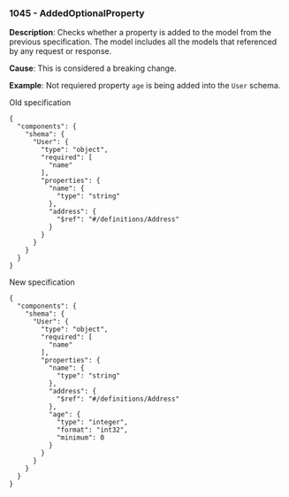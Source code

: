 ### 1045 - AddedOptionalProperty

**Description**: Checks whether a property is added to the model from the previous specification. The model includes all the models that referenced by any request or response.

**Cause**: This is considered a breaking change.

**Example**: Not requiered property `age` is being added into the `User` schema.

Old specification
```json5
{
  "components": {
    "shema": {
      "User": {
        "type": "object",
        "required": [
          "name"
        ],
        "properties": {
          "name": {
            "type": "string"
          },
          "address": {
            "$ref": "#/definitions/Address"
          }
        }
      }
    }
  }
}  
```

New specification
```json5
{
  "components": {
    "shema": {
      "User": {
        "type": "object",
        "required": [
          "name"
        ],
        "properties": {
          "name": {
            "type": "string"
          },
          "address": {
            "$ref": "#/definitions/Address"
          },
          "age": {
            "type": "integer",
            "format": "int32",
            "minimum": 0
          }
        }
      }
    }
  }
} 
```